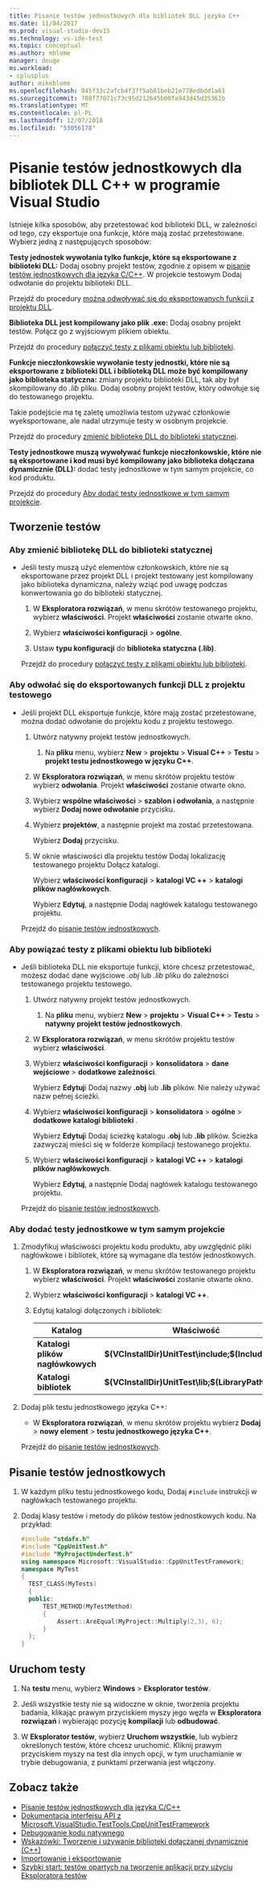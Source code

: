 ```yaml
---
title: Pisanie testów jednostkowych dla bibliotek DLL języka C++
ms.date: 11/04/2017
ms.prod: visual-studio-dev15
ms.technology: vs-ide-test
ms.topic: conceptual
ms.author: mblome
manager: douge
ms.workload:
- cplusplus
author: mikeblome
ms.openlocfilehash: 045f33c2afcb4f37f5ab81beb21e778edbdd1a61
ms.sourcegitcommit: 708f77071c73c95d212645b00fa943d45d35361b
ms.translationtype: MT
ms.contentlocale: pl-PL
ms.lasthandoff: 12/07/2018
ms.locfileid: "53056178"
---
```

# <a name="write-unit-tests-for-c-dlls-in-visual-studio"></a>Pisanie testów jednostkowych dla bibliotek DLL C++ w programie Visual Studio

 Istnieje kilka sposobów, aby przetestować kod biblioteki DLL, w zależności od tego, czy eksportuje ona funkcje, które mają zostać przetestowane. Wybierz jedną z następujących sposobów:

 **Testy jednostek wywołania tylko funkcje, które są eksportowane z biblioteki DLL:** Dodaj osobny projekt testów, zgodnie z opisem w [pisanie testów jednostkowych dla języka C/C++](writing-unit-tests-for-c-cpp.md). W projekcie testowym Dodaj odwołanie do projektu biblioteki DLL.

 Przejdź do procedury [można odwoływać się do eksportowanych funkcji z projektu DLL](#projectRef).

 **Biblioteka DLL jest kompilowany jako plik .exe:** Dodaj osobny projekt testów. Połącz go z wyjściowym plikiem obiektu.

 Przejdź do procedury [połączyć testy z plikami obiektu lub biblioteki](#objectRef).

 **Funkcje nieczłonkowskie wywołanie testy jednostki, które nie są eksportowane z biblioteki DLL i biblioteką DLL może być kompilowany jako biblioteka statyczna:** zmiany projektu biblioteki DLL, tak aby był skompilowany do *.lib* pliku. Dodaj osobny projekt testów, który odwołuje się do testowanego projektu.

 Takie podejście ma tę zaletę umożliwia testom używać członkowie wyeksportowane, ale nadal utrzymuje testy w osobnym projekcie.

 Przejdź do procedury [zmienić bibliotekę DLL do biblioteki statycznej](#staticLink).

 **Testy jednostkowe muszą wywoływać funkcje nieczłonkowskie, które nie są eksportowane i kod musi być kompilowany jako biblioteka dołączana dynamicznie (DLL):** dodać testy jednostkowe w tym samym projekcie, co kod produktu.

 Przejdź do procedury [Aby dodać testy jednostkowe w tym samym projekcie](#sameProject).

## <a name="create-the-tests"></a>Tworzenie testów

###  <a name="staticLink"></a> Aby zmienić bibliotekę DLL do biblioteki statycznej

- Jeśli testy muszą użyć elementów członkowskich, które nie są eksportowane przez projekt DLL i projekt testowany jest kompilowany jako biblioteka dynamiczna, należy wziąć pod uwagę podczas konwertowania go do biblioteki statycznej.

  1.  W **Eksploratora rozwiązań**, w menu skrótów testowanego projektu, wybierz **właściwości**. Projekt **właściwości** zostanie otwarte okno.

  2.  Wybierz **właściwości konfiguracji** > **ogólne**.

  3.  Ustaw **typu konfiguracji** do **biblioteka statyczna (.lib)**.

  Przejdź do procedury [połączyć testy z plikami obiektu lub biblioteki](#objectRef).

###  <a name="projectRef"></a> Aby odwołać się do eksportowanych funkcji DLL z projektu testowego

- Jeśli projekt DLL eksportuje funkcje, które mają zostać przetestowane, można dodać odwołanie do projektu kodu z projektu testowego.

  1.  Utwórz natywny projekt testów jednostkowych.

      1.  Na **pliku** menu, wybierz **New** > **projektu** > **Visual C++**  >  **Testu** > **projekt testu jednostkowego w języku C++**.

  2.  W **Eksploratora rozwiązań**, w menu skrótów projektu testów wybierz **odwołania**. Projekt **właściwości** zostanie otwarte okno.

  3.  Wybierz **wspólne właściwości** > **szablon i odwołania**, a następnie wybierz **Dodaj nowe odwołanie** przycisku.

  4.  Wybierz **projektów**, a następnie projekt ma zostać przetestowana.

       Wybierz **Dodaj** przycisku.

  5.  W oknie właściwości dla projektu testów Dodaj lokalizację testowanego projektu Dołącz katalogi.

       Wybierz **właściwości konfiguracji** > **katalogi VC ++** > **katalogi plików nagłówkowych**.

       Wybierz **Edytuj**, a następnie Dodaj nagłówek katalogu testowanego projektu.

  Przejdź do [pisanie testów jednostkowych](#addTests).

###  <a name="objectRef"></a> Aby powiązać testy z plikami obiektu lub biblioteki

- Jeśli biblioteka DLL nie eksportuje funkcji, które chcesz przetestować, możesz dodać dane wyjściowe *.obj* lub *.lib* pliku do zależności testowanego projektu testowego.

  1.  Utwórz natywny projekt testów jednostkowych.

      1.  Na **pliku** menu, wybierz **New** > **projektu** > **Visual C++**  >  **Testu** > **natywny projekt testów jednostkowych**.

  2.  W **Eksploratora rozwiązań**, w menu skrótów projektu testów wybierz **właściwości**.

  3.  Wybierz **właściwości konfiguracji** > **konsolidatora** > **dane wejściowe** > **dodatkowe zależności**.

       Wybierz **Edytuj**i Dodaj nazwy **.obj** lub **.lib** plików. Nie należy używać nazw pełnej ścieżki.

  4.  Wybierz **właściwości konfiguracji** > **konsolidatora** > **ogólne** > **dodatkowe katalogi biblioteki** .

       Wybierz **Edytuj**i Dodaj ścieżkę katalogu **.obj** lub **.lib** plików. Ścieżka zazwyczaj mieści się w folderze kompilacji testowanego projektu.

  5.  Wybierz **właściwości konfiguracji** > **katalogi VC ++** > **katalogi plików nagłówkowych**.

       Wybierz **Edytuj**, a następnie Dodaj nagłówek katalogu testowanego projektu.

  Przejdź do [pisanie testów jednostkowych](#addTests).

###  <a name="sameProject"></a> Aby dodać testy jednostkowe w tym samym projekcie

1. Zmodyfikuj właściwości projektu kodu produktu, aby uwzględnić pliki nagłówkowe i bibliotek, które są wymagane dla testów jednostkowych.

   1.  W **Eksploratora rozwiązań**, w menu skrótów testowanego projektu wybierz **właściwości**. Projekt **właściwości** zostanie otwarte okno.

   2.  Wybierz **właściwości konfiguracji** > **katalogi VC ++**.

   3.  Edytuj katalogi dołączonych i bibliotek:

       |Katalog|Właściwość|
       |-|-|
       |**Katalogi plików nagłówkowych** | **$(VCInstallDir)UnitTest\include;$(IncludePath)**|
       |**Katalogi bibliotek** | **$(VCInstallDir)UnitTest\lib;$(LibraryPath)**|

2. Dodaj plik testu jednostkowego języka C++:

   -   W **Eksploratora rozwiązań**, w menu skrótów projektu wybierz **Dodaj** > **nowy element** > **testu jednostkowego języka C++**.

   Przejdź do [pisanie testów jednostkowych](#addTests).

##  <a name="addTests"></a> Pisanie testów jednostkowych

1.  W każdym pliku testu jednostkowego kodu, Dodaj `#include` instrukcji w nagłówkach testowanego projektu.

2.  Dodaj klasy testów i metody do plików testów jednostkowych kodu. Na przykład:

    ```cpp
    #include "stdafx.h"
    #include "CppUnitTest.h"
    #include "MyProjectUnderTest.h"
    using namespace Microsoft::VisualStudio::CppUnitTestFramework;
    namespace MyTest
    {
      TEST_CLASS(MyTests)
      {
      public:
          TEST_METHOD(MyTestMethod)
          {
              Assert::AreEqual(MyProject::Multiply(2,3), 6);
          }
      };
    }
    ```

## <a name="run-the-tests"></a>Uruchom testy

1.  Na **testu** menu, wybierz **Windows** > **Eksplorator testów**.

1. Jeśli wszystkie testy nie są widoczne w oknie, tworzenia projektu badania, klikając prawym przyciskiem myszy jego węzła w **Eksploratora rozwiązań** i wybierając pozycję **kompilacji** lub **odbudować**.

1.  W **Eksplorator testów**, wybierz **Uruchom wszystkie**, lub wybierz określonych testów, które chcesz uruchomić. Kliknij prawym przyciskiem myszy na test dla innych opcji, w tym uruchamianie w trybie debugowania, z punktami przerwania jest włączony.

## <a name="see-also"></a>Zobacz także

- [Pisanie testów jednostkowych dla języka C/C++](writing-unit-tests-for-c-cpp.md)
- [Dokumentacja interfejsu API z Microsoft.VisualStudio.TestTools.CppUnitTestFramework](../test/microsoft-visualstudio-testtools-cppunittestframework-api-reference.md)
- [Debugowanie kodu natywnego](../debugger/debugging-native-code.md)
- [Wskazówki: Tworzenie i używanie biblioteki dołączanej dynamicznie (C++)](/cpp/build/walkthrough-creating-and-using-a-dynamic-link-library-cpp)
- [Importowanie i eksportowanie](/cpp/build/importing-and-exporting)
- [Szybki start: testów opartych na tworzenie aplikacji przy użyciu Eksploratora testów](../test/quick-start-test-driven-development-with-test-explorer.md)

